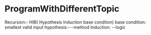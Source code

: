# ProgramWithDifferentTopic

Recursion:-
HIB( Hypothesis Induction base condtion)
base condition: smallest valid input
hypothesis:---method
Induction: --logic

